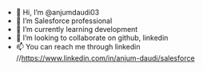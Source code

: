 - 👋 Hi, I’m @anjumdaudi03
- 👀 I’m Salesforce professional
- 🌱 I’m currently learning development
- 💞️ I’m looking to collaborate on github, linkedin
- 📫 You can reach me through linkedin
     //https://www.linkedin.com/in/anjum-daudi/salesforce

<!---
anjumdaudi03/anjumdaudi03 is a ✨ special ✨ repository because its `README.md` (this file) appears on your GitHub profile.
You can click the Preview link to take a look at your changes.
--->
